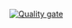 [![Quality gate](https://sonarcloud.io/api/project_badges/quality_gate?project=Block-Development_Website)](https://sonarcloud.io/summary/new_code?id=Block-Development_Website)
